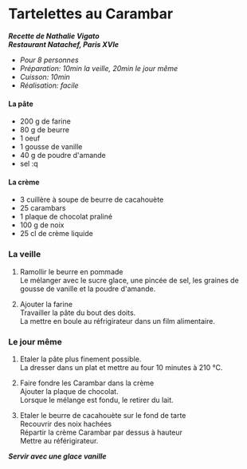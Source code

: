 # Tartelettes au Carambar

***Recette de Nathalie Vigato<br>
Restaurant Natachef, Paris XVIe***

* *Pour 8 personnes*
* *Préparation: 10min la veille, 20min le jour même*
* *Cuisson: 10min*
* *Réalisation: facile*

#### La pâte

* 200 g de farine
* 80 g de beurre
* 1 oeuf
* 1 gousse de vanille
* 40 g de poudre d'amande
* sel
:q


#### La crème

* 3 cuillère à soupe de beurre de cacahouète
* 25 carambars
* 1 plaque de chocolat praliné
* 100 g de noix
* 25 cl de crème liquide

### La veille

1. Ramollir le beurre en pommade</br>
Le mélanger avec le sucre glace, une pincée de sel, les graines de gousse de vanille et la poudre d'amande.

2. Ajouter la farine</br>
Travailler la pâte du bout des doits.</br>
La mettre en boule au réfrigirateur dans un film alimentaire.

### Le jour même

1. Etaler la pâte plus finement possible.</br>
La dresser dans un plat et mettre au four 10 minutes à 210 °C.

2. Faire fondre les Carambar dans la crème</br>
Ajouter la plaque de chocolat.</br>
Lorsque le mélange est fondu, le retirer du lait.

2. Etaler le beurre de cacahouète sur le fond de tarte</br>
Recouvrir des noix hachées</br>
Répartir la crème Carambar par dessus à hauteur</br>
Mettre au référigirateur.

***Servir avec une glace vanille***


